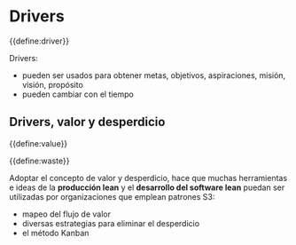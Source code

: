 # Drivers

{{define:driver}}

Drivers:

- pueden ser usados para obtener metas, objetivos, aspiraciones, misión, visión, propósito
- pueden cambiar con el tiempo

## Drivers, valor y desperdicio

{{define:value}}

{{define:waste}}

Adoptar el concepto de valor y desperdicio, hace que muchas herramientas e ideas de la **producción lean** y el **desarrollo del software lean** puedan ser utilizadas por organizaciones que emplean patrones S3:

- mapeo del flujo de valor
- diversas estrategias para eliminar el desperdicio
- el método Kanban